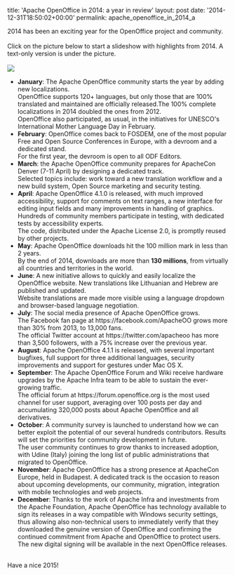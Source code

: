 title: 'Apache OpenOffice in 2014: a year in review'
layout: post
date: '2014-12-31T18:50:02+00:00'
permalink: apache_openoffice_in_2014_a

2014 has been an exciting year for the OpenOffice project and community.<br /><br />Click on the picture below to start a slideshow with highlights from 2014. A text-only version is under the picture.<br /><br /> <a href="http://cdn.knightlab.com/libs/timeline/latest/embed/index.html?source=0ApXDQB3bRocRdHd6OEVOeHVRTHBFQlc4RkJTSG1XSkE&amp;font=Bevan-PotanoSans&amp;maptype=toner&amp;lang=en&amp;height=650"><img src="https://people.apache.org/~pescetti/blog/2014-12-review/timeline.png" /></a><br /> 
  <ul> 
    <li><b>January</b>: The Apache OpenOffice community starts the year by adding new localizations.<br />OpenOffice supports 120+ languages, but only those that are 100% translated and maintained are officially released.The 100% complete localizations in 2014 doubled the ones from 2012.<br />OpenOffice also participated, as usual, in the initiatives for UNESCO's International Mother Language Day in February.</li> 
    <li><b>February</b>: OpenOffice comes back to FOSDEM, one of the most popular Free and Open Source Conferences in Europe, with a devroom and a dedicated stand.<br />For the first year, the devroom is open to all ODF Editors.</li> 
    <li><b>March</b>: the Apache OpenOffice community prepares for ApacheCon Denver (7-11 April) by designing a dedicated track.<br />Selected topics include: work toward a new translation workflow and a new build system, Open Source marketing and security testing.</li> 
    <li><b>April</b>: Apache OpenOffice 4.1.0 is released, with much improved accessibility, support for comments on text ranges, a new interface for editing input fields and many improvements in handling of graphics.<br />Hundreds of community members participate in testing, with dedicated tests by accessibility experts.<br />The code, distributed under the Apache License 2.0, is promptly reused by other projects.</li> 
    <li><b>May</b>: Apache OpenOffice downloads hit the 100 million mark in less than 2 years.<br />By the end of 2014, downloads are more than <b>130 millions</b>, from virtually all countries and territories in the world.</li> 
    <li><b>June</b>: A new initiative allows to quickly and easily localize the OpenOffice website. New translations like Lithuanian and Hebrew are published and updated.<br />Website translations are made more visible using a language dropdown and browser-based language negotiation.</li> 
    <li><b>July</b>: The social media presence of Apache OpenOffice grows.<br />The Facebook fan page at https://facebook.com/ApacheOO grows more than 30% from 2013, to 13,000 fans.<br />The official Twitter account at https://twitter.com/apacheoo has more than 3,500 followers, with a 75% increase over the previous year.</li> 
    <li><b>August</b>: Apache OpenOffice 4.1.1 is released, with several important bugfixes, full support for three additional languages, security improvements and support for gestures under Mac OS X.</li> 
    <li><b>September</b>: The Apache OpenOffice Forum and Wiki receive hardware upgrades by the Apache Infra team to be able to sustain the ever-growing traffic.<br />The official forum at https://forum.openoffice.org is the most used channel for user support, averaging over 100 posts per day and accumulating 320,000 posts about Apache OpenOffice and all derivatives.</li> 
    <li><b>October</b>: A community survey is launched to understand how we can better exploit the potential of our several hundreds contributors. Results will set the priorities for community development in future.<br />The user community continues to grow thanks to increased adoption, with Udine (Italy) joining the long list of public administrations that migrated to OpenOffice.</li> 
    <li><b>November</b>: Apache OpenOffice has a strong presence at ApacheCon Europe, held in Budapest. A dedicated track is the occasion to reason about upcoming developments, our community, migration, integration with mobile technologies and web projects.</li> 
    <li><b>December</b>: Thanks to the work of Apache Infra and investments from the Apache Foundation, Apache OpenOffice has technology available to sign its releases in a way compatible with Windows security settings, thus allowing also non-technical users to immediately verify that they downloaded the genuine version of OpenOffice and confirming the continued commitment from Apache and OpenOffice to protect users.<br />The new digital signing will be available in the next OpenOffice releases.</li> 
  </ul><br />Have a nice 2015!
